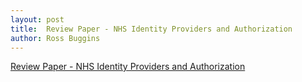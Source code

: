 ```yaml
---
layout: post
title:  Review Paper - NHS Identity Providers and Authorization
author: Ross Buggins
---
```


<a href="{% link digital-health-check/gp-integration-pull.md %}"> Review Paper - NHS Identity Providers and Authorization</a>

